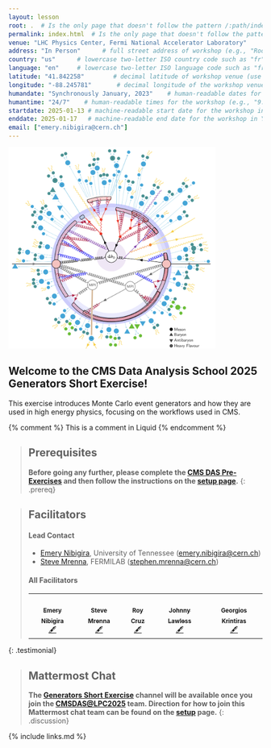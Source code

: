 ```yaml
---
layout: lesson
root: .  # Is the only page that doesn't follow the pattern /:path/index.html
permalink: index.html  # Is the only page that doesn't follow the pattern /:path/index.html
venue: "LHC Physics Center, Fermi National Accelerator Laboratory"        # brief name of the institution that hosts the workshop without address (e.g., "Euphoric State University")
address: "In Person"      # full street address of workshop (e.g., "Room A, 123 Forth Street, Blimingen, Euphoria"), videoconferencing URL, or 'online'
country: "us"      # lowercase two-letter ISO country code such as "fr" (see https://en.wikipedia.org/wiki/ISO_3166-1#Current_codes) for the institution that hosts the workshop
language: "en"     # lowercase two-letter ISO language code such as "fr" (see https://en.wikipedia.org/wiki/List_of_ISO_639-1_codes) for the
latitude: "41.842258"        # decimal latitude of workshop venue (use https://www.latlong.net/)
longitude: "-88.245781"       # decimal longitude of the workshop venue (use https://www.latlong.net)
humandate: "Synchronously January, 2023"    # human-readable dates for the workshop (e.g., "Feb 17-18, 2020")
humantime: "24/7"    # human-readable times for the workshop (e.g., "9:00 am - 4:30 pm")
startdate: 2025-01-13 # machine-readable start date for the workshop in YYYY-MM-DD format like 2015-01-01
enddate: 2025-01-17   # machine-readable end date for the workshop in YYYY-MM-DD format like 2015-01-02
email: ["emery.nibigira@cern.ch"]
---
```


<img class="plain"  src="fig/event.png" height=400>

## Welcome to the CMS Data Analysis School 2025 Generators Short Exercise!

This exercise introduces Monte Carlo event generators and how they are used in high energy physics,
focusing on the workflows used in CMS.

<!-- The information and exercises are based on the [2022 CMSDAS](https://twiki.cern.ch/twiki/bin/view/CMS/SWGuideCMSDataAnalysisSchoolLPC2022GeneratorsExercise#Task_1_Using_standalone_MG5) as well as the
[Generator HATS 2021](https://twiki.cern.ch/twiki/bin/viewauth/CMS/GeneratorsHATSatLPC2021).
It has been extended to cover new tools like [NanoGEN](https://twiki.cern.ch/twiki/bin/viewauth/CMS/NanoGen) and introduce generator-related systematic uncertainties. -->

<!-- this is an html comment -->

{% comment %} This is a comment in Liquid {% endcomment %}

> ## Prerequisites
> **Before going any further, please complete the [CMS DAS Pre-Exercises](https://fnallpc.github.io/cms-das-pre-exercises/) and then follow the instructions on the [setup page](setup.md).**
{: .prereq}

> ## Facilitators
> #### Lead Contact
> * [Emery Nibigira](#facilitators), University of Tennessee ([emery.nibigira@cern.ch](mailto:emery.nibigira@cern.ch))
> * [Steve Mrenna](#facilitators), FERMILAB ([stephen.mrenna@cern.ch](mailto:stephen.mrenna@cern.ch))
>  
> #### All Facilitators
> <table>
>   <tr>
>     <td align="center"><a href="https://github.com/enibigir"><img src="https://lpc.fnal.gov//CMSDAS2025/Emery_Nibigira.jpg" width="100px;" alt=""/><br /><sub><b>Emery Nibigira</b></sub></a><br /><a href="https://lpc.fnal.gov/fellows/2025/Emery_Nibigira.shtml" title="More about Emery">🖋</a></td>
>     <td align="center"><a href="https://github.com/smrenna"><img src="https://lpc.fnal.gov//CMSDAS2024/Stephen_Mrenna.jpg" width="100px;" alt=""/><br /><sub><b>Steve Mrenna</b></sub></a><br /><a href="https://cms.fnal.gov/stephen-mrenna/" title="More about Steve">🖋</a></td>
>     <td align="center"><a href=""><img src="https://lpc.fnal.gov//CMSDAS2025/Roy_Cruz.jpg" width="100px;" alt=""/><br /><sub><b>Roy Cruz</b></sub></a><br /><a href="" title="More about Roy">🖋</a></td>
>     <td align="center"><a href=""><img src="https://lpc.fnal.gov//CMSDAS2025/John_Lawless.jpg" width="100px;" alt=""/><br /><sub><b>Johnny Lawless</b></sub></a><br /><a href="" title="More about Johnny">🖋</a></td>
>     <td align="center"><a href=""><img src="https://lpc.fnal.gov//CMSDAS2025/Georgios_Krintiras.jpg" width="100px;" alt=""/><br /><sub><b>Georgios Krintiras</b></sub></a><br /><a href="" title="More about Georgios">🖋</a></td>
>   </tr>
> </table>
{: .testimonial}

> ## Mattermost Chat
> **The [Generators Short Exercise](https://mattermost.web.cern.ch/cmsdaslpc2025/channels/ShortExGenerators) channel will be available once you join the [CMSDAS@LPC2025](https://mattermost.web.cern.ch/cmsdaslpc2025/channels/town-square) team. Direction for how to join this Mattermost chat team can be found on the <a href="setup.html">setup</a> page.**
{: .discussion}

{% include links.md %}
